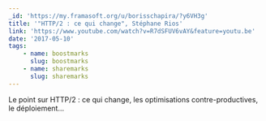```yaml
---
_id: 'https://my.framasoft.org/u/borisschapira/?y6VH3g'
title: '"HTTP/2 : ce qui change", Stéphane Rios'
link: 'https://www.youtube.com/watch?v=R7dSFUV6vAY&feature=youtu.be'
date: '2017-05-10'
tags:
    - name: boostmarks
      slug: boostmarks
    - name: sharemarks
      slug: sharemarks
---
```


<div class="markdown"><p>Le point sur HTTP/2 : ce qui change, les optimisations contre-productives, le déploiement…
</p></div>
